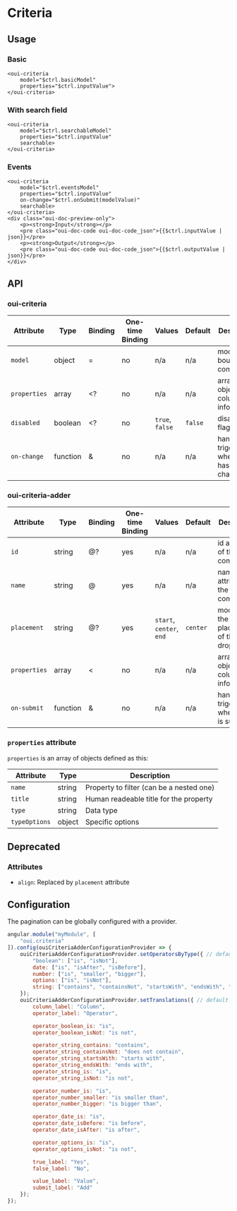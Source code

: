 # Criteria

## Usage

### Basic

```html:preview
<oui-criteria
    model="$ctrl.basicModel"
    properties="$ctrl.inputValue">
</oui-criteria>
```

### With search field

```html:preview
<oui-criteria 
    model="$ctrl.searchableModel"
    properties="$ctrl.inputValue"
    searchable>
</oui-criteria>
```

### Events

```html:preview
<oui-criteria
    model="$ctrl.eventsModel"
    properties="$ctrl.inputValue"
    on-change="$ctrl.onSubmit(modelValue)"
    searchable>
</oui-criteria>
<div class="oui-doc-preview-only">
    <p><strong>Input</strong></p>
    <pre class="oui-doc-code oui-doc-code_json">{{$ctrl.inputValue | json}}</pre>
    <p><strong>Output</strong></p>
    <pre class="oui-doc-code oui-doc-code_json">{{$ctrl.outputValue | json}}</pre>
</div>
```

## API

### oui-criteria

| Attribute     | Type      | Binding   | One-time Binding  | Values                    | Default   | Description
| ----          | ----      | ----      | ----              | ----                      | ----      | ----
| `model`       | object    | =         | no                | n/a                       | n/a       | model bound to component
| `properties`  | array     | <?        | no                | n/a                       | n/a       | array of objects with columns informations
| `disabled`    | boolean   | <?        | no                | `true`, `false`           | `false`   | disabled flag
| `on-change`   | function  | &         | no                | n/a                       | n/a       | handler triggered when model has changed

### oui-criteria-adder

| Attribute     | Type      | Binding   | One-time Binding  | Values                    | Default   | Description
| ----          | ----      | ----      | ----              | ----                      | ----      | ----
| `id`          | string    | @?        | yes               | n/a                       | n/a       | id attribute of the component
| `name`        | string    | @         | yes               | n/a                       | n/a       | name attribute of the component
| `placement`   | string    | @?        | yes               | `start`, `center`, `end`  | `center`  | modifier for the placement of the dropdown
| `properties`  | array     | <         | no                | n/a                       | n/a       | array of objects with columns informations
| `on-submit`   | function  | &         | no                | n/a                       | n/a       | handler triggered when form is submitted

### `properties` attribute

`properties` is an array of objects defined as this:

| Attribute     | Type      | Description
| ----          | ----      | -----
| `name`        | string    | Property to filter (can be a nested one)
| `title`       | string    | Human readeable title for the property
| `type`        | string    | Data type
| `typeOptions` | object    | Specific options

## Deprecated

### Attributes

* `align`: Replaced by `placement` attribute

## Configuration

The pagination can be globally configured with a provider.

```js
angular.module("myModule", [
    "oui.criteria"
]).config(ouiCriteriaAdderConfigurationProvider => {
    ouiCriteriaAdderConfigurationProvider.setOperatorsByType({ // default operatorsByType
        "boolean": ["is", "isNot"],
        date: ["is", "isAfter", "isBefore"],
        number: ["is", "smaller", "bigger"],
        options: ["is", "isNot"],
        string: ["contains", "containsNot", "startsWith", "endsWith", "is", "isNot"]
    });
    ouiCriteriaAdderConfigurationProvider.setTranslations({ // default translations
        column_label: "Column",
        operator_label: "Operator",

        operator_boolean_is: "is",
        operator_boolean_isNot: "is not",

        operator_string_contains: "contains",
        operator_string_containsNot: "does not contain",
        operator_string_startsWith: "starts with",
        operator_string_endsWith: "ends with",
        operator_string_is: "is",
        operator_string_isNot: "is not",

        operator_number_is: "is",
        operator_number_smaller: "is smaller than",
        operator_number_bigger: "is bigger than",

        operator_date_is: "is",
        operator_date_isBefore: "is before",
        operator_date_isAfter: "is after",

        operator_options_is: "is",
        operator_options_isNot: "is not",

        true_label: "Yes",
        false_label: "No",

        value_label: "Value",
        submit_label: "Add"
    });
});
```
